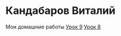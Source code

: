 


# Кандабаров Виталий
Мои домашние работы
[Урок 9](https://vitalikan.github.io/lesson/ "урок 9")
[Урок 8](https://vitalikan.github.io/lesson_8/Dz_8/Dz_8/project_1/source/ "урок 8")
